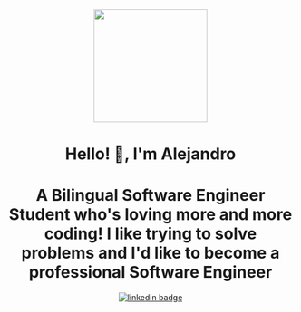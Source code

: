 <div id="header" align="center"> 
    <img src="https://media.giphy.com/media/scZPhLqaVOM1qG4lT9/giphy.gif" width="200" />
    <h1 align="center">Hello! 👋, I'm Alejandro</h1>
    <h1 align="center">A Bilingual Software Engineer Student who's loving more and more coding!
                I like trying to solve problems and I'd like to become a professional Software Engineer 
    </h1>                 
</div>

<div id="badges" align="center">
    <a href="https://www.linkedin.com/in/jose-torres-4020b0280/ target="_blank">
        <img src="https://img.shields.io/badge/linkedin-gray_👆👆-blue" alt="linkedin badge"/>
</div>
<!--
**killerfrix/killerfrix** is a ✨ _special_ ✨ repository because its `README.md` (this file) appears on your GitHub profile.

Here are some ideas to get you started:

- 🔭 I’m currently working on ...
- 🌱 I’m currently learning ...
- 👯 I’m looking to collaborate on ...
- 🤔 I’m looking for help with ...
- 💬 Ask me about ...
- 📫 How to reach me: ...
- 😄 Pronouns: ...
- ⚡ Fun fact: ...
-->
